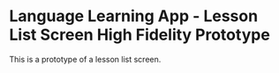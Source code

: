 
# Language Learning App - Lesson List Screen High Fidelity Prototype

This is a prototype of a lesson list screen.

